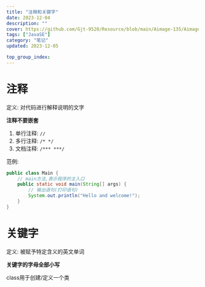 ```yaml
---
title: "注释和关键字"
date: 2023-12-04
description: ""
cover: https://github.com/Gjt-9520/Resource/blob/main/Aimage-135/Aimage65.jpg?raw=true
tags: ["JavaSE"]
category: "笔记"
updated: 2023-12-05

top_group_index:
---
```


# 注释

定义: 对代码进行解释说明的文字     

**注释不要嵌套**    

1. 单行注释: `// `  
2. 多行注释: `/* */`  
3. 文档注释: `/*** ***/`  

范例: 

```java
public class Main {
    // main方法,表示程序的主入口
    public static void main(String[] args) {
        // 输出语句(打印语句)
        System.out.println("Hello and welcome!"); 
    }
}
```

# 关键字

定义: 被赋予特定含义的英文单词   

**关键字的字母全部小写**

class用于创建/定义一个类